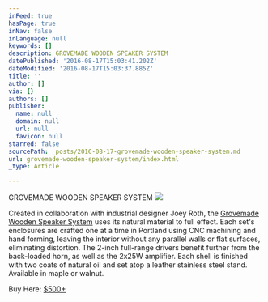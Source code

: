 ```yaml
---
inFeed: true
hasPage: true
inNav: false
inLanguage: null
keywords: []
description: GROVEMADE WOODEN SPEAKER SYSTEM
datePublished: '2016-08-17T15:03:41.202Z'
dateModified: '2016-08-17T15:03:37.885Z'
title: ''
author: []
via: {}
authors: []
publisher:
  name: null
  domain: null
  url: null
  favicon: null
starred: false
sourcePath: _posts/2016-08-17-grovemade-wooden-speaker-system.md
url: grovemade-wooden-speaker-system/index.html
_type: Article

---
```

GROVEMADE WOODEN SPEAKER SYSTEM
![](https://the-grid-user-content.s3-us-west-2.amazonaws.com/956606f0-b2d9-4c82-86d4-380fbe0ceced.jpg)

Created in collaboration with industrial designer Joey Roth, the [Grovemade Wooden Speaker System][0] uses its natural material to full effect. Each set's enclosures are crafted one at a time in Portland using CNC machining and hand forming, leaving the interior without any parallel walls or flat surfaces, eliminating distortion. The 2-inch full-range drivers benefit further from the back-loaded horn, as well as the 2x25W amplifier. Each shell is finished with two coats of natural oil and set atop a leather stainless steel stand. Available in maple or walnut.

Buy Here: [$500+][0]

[0]: https://grovemade.com/shop/